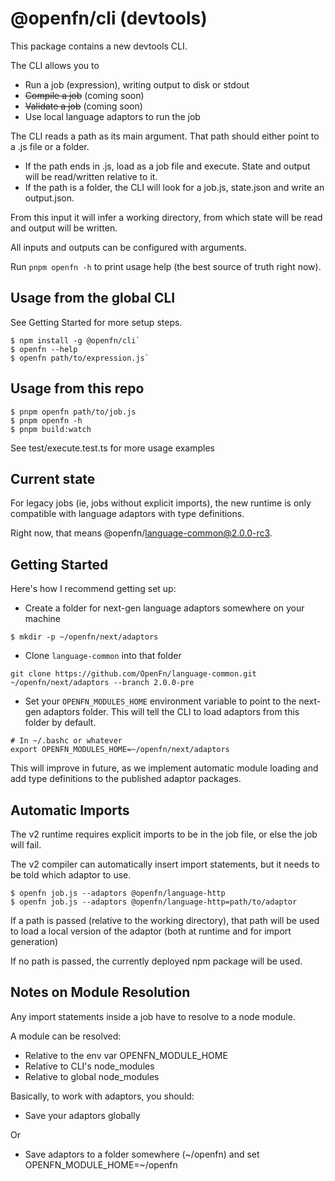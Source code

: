 # @openfn/cli (devtools)

This package contains a new devtools CLI.

The CLI allows you to
* Run a job (expression), writing output to disk or stdout
* ~~Compile a job~~ (coming soon)
* ~~Validate a job~~ (coming soon)
* Use local language adaptors to run the job

The CLI reads a path as its main argument. That path should either point to a .js file or a folder.

* If the path ends in .js, load as a job file and execute. State and output will be read/written relative to it.
* If the path is a folder, the CLI will look for a job.js, state.json and write an output.json.

From this input it will infer a working directory, from which state will be read and output will be written.

All inputs and outputs can be configured with arguments.

Run `pnpm openfn -h` to print usage help (the best source of truth right now).

## Usage from the global CLI

See Getting Started for more setup steps.

```
$ npm install -g @openfn/cli`
$ openfn --help
$ openfn path/to/expression.js`
```

## Usage from this repo

```
$ pnpm openfn path/to/job.js
$ pnpm openfn -h
$ pnpm build:watch
```

See test/execute.test.ts for more usage examples

## Current state

For legacy jobs (ie, jobs without explicit imports), the new runtime is only compatible with language adaptors with type definitions.

Right now, that means @openfn/language-common@2.0.0-rc3.

## Getting Started

Here's how I recommend getting set up:

* Create a folder for next-gen language adaptors somewhere on your machine

```
$ mkdir -p ~/openfn/next/adaptors
```

* Clone `language-common` into that folder

```
git clone https://github.com/OpenFn/language-common.git ~/openfn/next/adaptors --branch 2.0.0-pre
```

* Set your `OPENFN_MODULES_HOME` environment variable to point to the next-gen adaptors folder. This will tell the CLI to load adaptors from this folder by default.

```
# In ~/.bashc or whatever
export OPENFN_MODULES_HOME=~/openfn/next/adaptors
```

This will improve in future, as we implement automatic module loading and add type definitions to the published adaptor packages.

## Automatic Imports

The v2 runtime requires explicit imports to be in the job file, or else the job will fail.

The v2 compiler can automatically insert import statements, but it needs to be told which adaptor to use.

```
$ openfn job.js --adaptors @openfn/language-http
$ openfn job.js --adaptors @openfn/language-http=path/to/adaptor
```

If a path is passed (relative to the working directory), that path will be used to load a local version of the adaptor (both at runtime and for import generation)

If no path is passed, the currently deployed npm package will be used.

## Notes on Module Resolution

Any import statements inside a job have to resolve to a node module.

A module can be resolved:

* Relative to the env var OPENFN_MODULE_HOME
* Relative to CLI's node_modules
* Relative to global node_modules

Basically, to work with adaptors, you should:

* Save your adaptors globally

Or

* Save adaptors to a folder somewhere (~/openfn) and set OPENFN_MODULE_HOME=~/openfn

